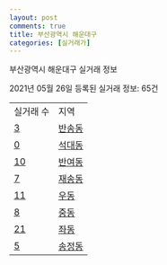 ```yaml
---
layout: post
comments: true
title: 부산광역시 해운대구
categories: [실거래가]
---
```


부산광역시 해운대구 실거래 정보

2021년 05월 26일 등록된 실거래 정보: 65건


<table>
  <tr>
    <td>실거래 수</td>
    <td>지역</td>
  </tr>

  
  <tr>
    <td><a href="2635010100.html">3</a></td>
    <td><a href="2635010100.html">반송동</a></td>
  </tr>
    

  <tr>
    <td><a href="2635010200.html">0</a></td>
    <td><a href="2635010200.html">석대동</a></td>
  </tr>
    

  <tr>
    <td><a href="2635010300.html">10</a></td>
    <td><a href="2635010300.html">반여동</a></td>
  </tr>
    

  <tr>
    <td><a href="2635010400.html">7</a></td>
    <td><a href="2635010400.html">재송동</a></td>
  </tr>
    

  <tr>
    <td><a href="2635010500.html">11</a></td>
    <td><a href="2635010500.html">우동</a></td>
  </tr>
    

  <tr>
    <td><a href="2635010600.html">8</a></td>
    <td><a href="2635010600.html">중동</a></td>
  </tr>
    

  <tr>
    <td><a href="2635010700.html">21</a></td>
    <td><a href="2635010700.html">좌동</a></td>
  </tr>
    

  <tr>
    <td><a href="2635010800.html">5</a></td>
    <td><a href="2635010800.html">송정동</a></td>
  </tr>
    


</table>
    